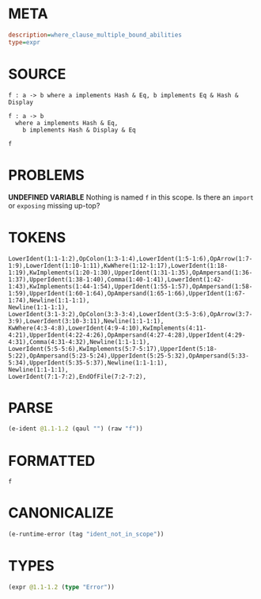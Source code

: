 # META
~~~ini
description=where_clause_multiple_bound_abilities
type=expr
~~~
# SOURCE
~~~roc
f : a -> b where a implements Hash & Eq, b implements Eq & Hash & Display

f : a -> b
  where a implements Hash & Eq,
    b implements Hash & Display & Eq

f
~~~
# PROBLEMS
**UNDEFINED VARIABLE**
Nothing is named `f` in this scope.
Is there an `import` or `exposing` missing up-top?

# TOKENS
~~~zig
LowerIdent(1:1-1:2),OpColon(1:3-1:4),LowerIdent(1:5-1:6),OpArrow(1:7-1:9),LowerIdent(1:10-1:11),KwWhere(1:12-1:17),LowerIdent(1:18-1:19),KwImplements(1:20-1:30),UpperIdent(1:31-1:35),OpAmpersand(1:36-1:37),UpperIdent(1:38-1:40),Comma(1:40-1:41),LowerIdent(1:42-1:43),KwImplements(1:44-1:54),UpperIdent(1:55-1:57),OpAmpersand(1:58-1:59),UpperIdent(1:60-1:64),OpAmpersand(1:65-1:66),UpperIdent(1:67-1:74),Newline(1:1-1:1),
Newline(1:1-1:1),
LowerIdent(3:1-3:2),OpColon(3:3-3:4),LowerIdent(3:5-3:6),OpArrow(3:7-3:9),LowerIdent(3:10-3:11),Newline(1:1-1:1),
KwWhere(4:3-4:8),LowerIdent(4:9-4:10),KwImplements(4:11-4:21),UpperIdent(4:22-4:26),OpAmpersand(4:27-4:28),UpperIdent(4:29-4:31),Comma(4:31-4:32),Newline(1:1-1:1),
LowerIdent(5:5-5:6),KwImplements(5:7-5:17),UpperIdent(5:18-5:22),OpAmpersand(5:23-5:24),UpperIdent(5:25-5:32),OpAmpersand(5:33-5:34),UpperIdent(5:35-5:37),Newline(1:1-1:1),
Newline(1:1-1:1),
LowerIdent(7:1-7:2),EndOfFile(7:2-7:2),
~~~
# PARSE
~~~clojure
(e-ident @1.1-1.2 (qaul "") (raw "f"))
~~~
# FORMATTED
~~~roc
f
~~~
# CANONICALIZE
~~~clojure
(e-runtime-error (tag "ident_not_in_scope"))
~~~
# TYPES
~~~clojure
(expr @1.1-1.2 (type "Error"))
~~~
